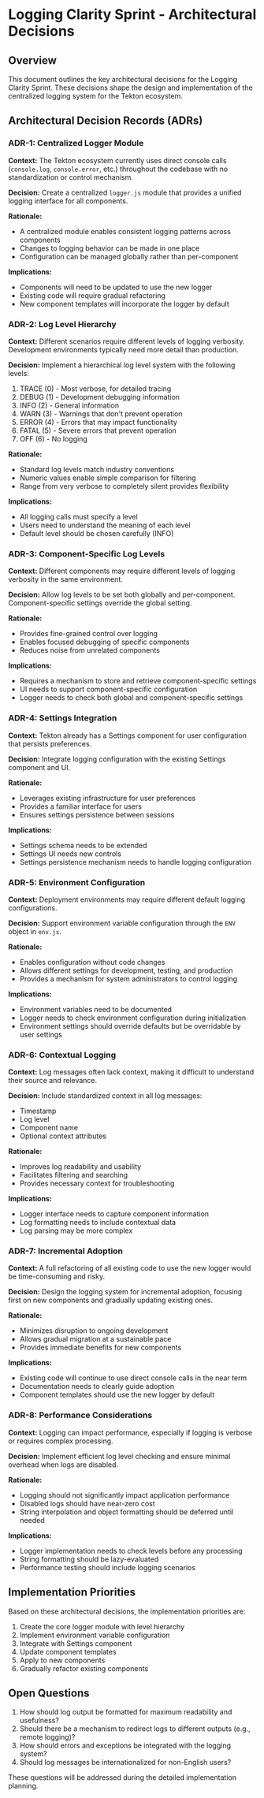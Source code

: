 # Logging Clarity Sprint - Architectural Decisions

## Overview

This document outlines the key architectural decisions for the Logging Clarity Sprint. These decisions shape the design and implementation of the centralized logging system for the Tekton ecosystem.

## Architectural Decision Records (ADRs)

### ADR-1: Centralized Logger Module

**Context:**
The Tekton ecosystem currently uses direct console calls (`console.log`, `console.error`, etc.) throughout the codebase with no standardization or control mechanism.

**Decision:**
Create a centralized `logger.js` module that provides a unified logging interface for all components.

**Rationale:**
- A centralized module enables consistent logging patterns across components
- Changes to logging behavior can be made in one place
- Configuration can be managed globally rather than per-component

**Implications:**
- Components will need to be updated to use the new logger
- Existing code will require gradual refactoring
- New component templates will incorporate the logger by default

### ADR-2: Log Level Hierarchy

**Context:**
Different scenarios require different levels of logging verbosity. Development environments typically need more detail than production.

**Decision:**
Implement a hierarchical log level system with the following levels:
1. TRACE (0) - Most verbose, for detailed tracing
2. DEBUG (1) - Development debugging information
3. INFO (2) - General information
4. WARN (3) - Warnings that don't prevent operation
5. ERROR (4) - Errors that may impact functionality
6. FATAL (5) - Severe errors that prevent operation
7. OFF (6) - No logging

**Rationale:**
- Standard log levels match industry conventions
- Numeric values enable simple comparison for filtering
- Range from very verbose to completely silent provides flexibility

**Implications:**
- All logging calls must specify a level
- Users need to understand the meaning of each level
- Default level should be chosen carefully (INFO)

### ADR-3: Component-Specific Log Levels

**Context:**
Different components may require different levels of logging verbosity in the same environment.

**Decision:**
Allow log levels to be set both globally and per-component. Component-specific settings override the global setting.

**Rationale:**
- Provides fine-grained control over logging
- Enables focused debugging of specific components
- Reduces noise from unrelated components

**Implications:**
- Requires a mechanism to store and retrieve component-specific settings
- UI needs to support component-specific configuration
- Logger needs to check both global and component-specific settings

### ADR-4: Settings Integration

**Context:**
Tekton already has a Settings component for user configuration that persists preferences.

**Decision:**
Integrate logging configuration with the existing Settings component and UI.

**Rationale:**
- Leverages existing infrastructure for user preferences
- Provides a familiar interface for users
- Ensures settings persistence between sessions

**Implications:**
- Settings schema needs to be extended
- Settings UI needs new controls
- Settings persistence mechanism needs to handle logging configuration

### ADR-5: Environment Configuration

**Context:**
Deployment environments may require different default logging configurations.

**Decision:**
Support environment variable configuration through the `ENV` object in `env.js`.

**Rationale:**
- Enables configuration without code changes
- Allows different settings for development, testing, and production
- Provides a mechanism for system administrators to control logging

**Implications:**
- Environment variables need to be documented
- Logger needs to check environment configuration during initialization
- Environment settings should override defaults but be overridable by user settings

### ADR-6: Contextual Logging

**Context:**
Log messages often lack context, making it difficult to understand their source and relevance.

**Decision:**
Include standardized context in all log messages:
- Timestamp
- Log level
- Component name
- Optional context attributes

**Rationale:**
- Improves log readability and usability
- Facilitates filtering and searching
- Provides necessary context for troubleshooting

**Implications:**
- Logger interface needs to capture component information
- Log formatting needs to include contextual data
- Log parsing may be more complex

### ADR-7: Incremental Adoption

**Context:**
A full refactoring of all existing code to use the new logger would be time-consuming and risky.

**Decision:**
Design the logging system for incremental adoption, focusing first on new components and gradually updating existing ones.

**Rationale:**
- Minimizes disruption to ongoing development
- Allows gradual migration at a sustainable pace
- Provides immediate benefits for new components

**Implications:**
- Existing code will continue to use direct console calls in the near term
- Documentation needs to clearly guide adoption
- Component templates should use the new logger by default

### ADR-8: Performance Considerations

**Context:**
Logging can impact performance, especially if logging is verbose or requires complex processing.

**Decision:**
Implement efficient log level checking and ensure minimal overhead when logs are disabled.

**Rationale:**
- Logging should not significantly impact application performance
- Disabled logs should have near-zero cost
- String interpolation and object formatting should be deferred until needed

**Implications:**
- Logger implementation needs to check levels before any processing
- String formatting should be lazy-evaluated
- Performance testing should include logging scenarios

## Implementation Priorities

Based on these architectural decisions, the implementation priorities are:

1. Create the core logger module with level hierarchy
2. Implement environment variable configuration
3. Integrate with Settings component
4. Update component templates
5. Apply to new components
6. Gradually refactor existing components

## Open Questions

1. How should log output be formatted for maximum readability and usefulness?
2. Should there be a mechanism to redirect logs to different outputs (e.g., remote logging)?
3. How should errors and exceptions be integrated with the logging system?
4. Should log messages be internationalized for non-English users?

These questions will be addressed during the detailed implementation planning.